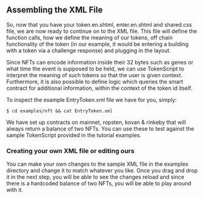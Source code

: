 ## Assembling the XML File

So, now that you have your token.en.shtml, enter.en.shtml and shared.css file, we are now ready to continue on to the XML file. This file will define the function calls, how we define the meaning of our tokens, off chain functionality of the token (in our example, it would be entering a building with a token via a challenge response) and plugging in the layout. 

Since NFTs can encode information inside their 32 bytes such as genes or what time the event is supposed to be held, we can use TokenScript to interpret the meaning of such tokens so that the user is given context. Furthermore, it is also possible to define logic which queries the smart contract for additional information, within the context of the token id itself. 

To inspect the example EntryToken.xml file we have for you, simply:

    $ cd examples/nft && cat EntryToken.xml

We have set up contracts on mainnet, ropsten, kovan & rinkeby that will always return a balance of two NFTs. You can use these to test against the sample TokenScript provided in the tutorial examples. 

### Creating your own XML file or editing ours 

You can make your own changes to the sample XML file in the examples directory and change it to match whatever you like. Once you drag and drop it in the next step, you will be able to see the changes reload and since there is a hardcoded balance of two NFTs, you will be able to play around with it. 